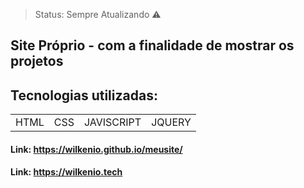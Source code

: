 > Status: Sempre Atualizando ⚠️
## Site Próprio - com a finalidade de mostrar os projetos

## Tecnologias utilizadas:
<table>
  <tr>
    <td>HTML</td>
    <td>CSS</td>
    <td>JAVISCRIPT</td>
    <td>JQUERY</td>
  </tr>
</table>

#### Link: https://wilkenio.github.io/meusite/
#### Link: https://wilkenio.tech
